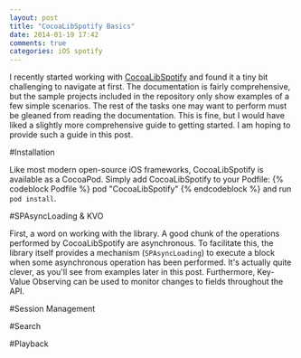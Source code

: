 ```yaml
---
layout: post
title: "CocoaLibSpotify Basics"
date: 2014-01-19 17:42
comments: true
categories: iOS spotify
---
```

I recently started working with [CocoaLibSpotify](http://github.com/spotify/cocoalibspotify) and found it a tiny bit challenging to navigate at first.  The documentation is fairly comprehensive, but the sample projects included in the repository only show examples of a few simple scenarios.  The rest of the tasks one may want to perform must be gleaned from reading the documentation.  This is fine, but I would have liked a slightly more comprehensive guide to getting started.  I am hoping to provide such a guide in this post.
<!-- more -->

#Installation

Like most modern open-source iOS frameworks, CocoaLibSpotify is available as a CocoaPod.  Simply add CocoaLibSpotify to your Podfile:
{% codeblock Podfile %}
pod "CocoaLibSpotify"
{% endcodeblock %}
and run `pod install`.

#SPAsyncLoading & KVO

First, a word on working with the library.  A good chunk of the operations performed by CocoaLibSpotify are asynchronous.  To facilitate this, the library itself provides a mechanism (`SPAsyncLoading`) to execute a block when some asynchronous operation has been performed.  It's actually quite clever, as you'll see from examples later in this post.  Furthermore, Key-Value Observing can be used to monitor changes to fields throughout the API.

#Session Management

#Search

#Playback
